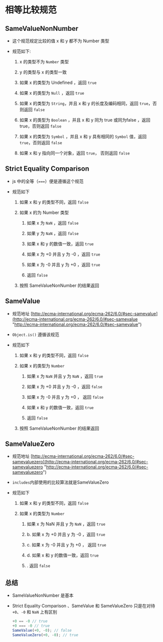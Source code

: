 # 相等比较规范

## SameValueNonNumber

+ 这个规范规定比较的值 x 和 y 都不为 Number 类型

+ 规范如下:

    1. x 的类型不为 `Number` 类型

    2. y 的类型与 x 的类型一致

    3. 如果 x 的类型为 Undefined ，返回 `true`

    4. 如果 x 的类型为 `Null` ，返回 `true`

    5. 如果 x 的类型为 `String`，并且 x 和 y 的长度及编码相同，返回 `true`，否则返回 `false`

    6. 如果 x 的类型为 `Boolean` ，并且 x 和 y 同为 true 或同为false ，返回 true，否则返回 `false`

    7. 如果 x 的类型为 `Symbol` ，并且 x 和 y 具有相同的 `Symbol` 值，返回 `true`，否则返回 `false`

    8. 如果 x 和 y 指向同一个对象，返回 `true`， 否则返回 `false`

## Strict Equality Comparison

+ js 中的全等（`===`）便是遵循这个规范

+ 规范如下

    1. 如果 x 和 y 的类型不同，返回 `false`

    2. 如果 x 的为 Number 类型

        1. 如果 x 为 `NaN` ，返回 `false`

        2. 如果 y 为 `NaN` ，返回 `false`

        3. 如果 x 和 y 的数值一致，返回 `true`

        4. 如果 x 为 +0 并且 y 为 -0 ，返回 `true`

        5. 如果 x 为 -0 并且 y 为 +0 ，返回 `true`

        6. 返回 `false`

    3. 按照 SameValueNonNumber 的结果返回

## SameValue

+ 规范地址  [http://ecma-international.org/ecma-262/6.0/#sec-samevalue](http://ecma-international.org/ecma-262/6.0/#sec-samevalue "http://ecma-international.org/ecma-262/6.0/#sec-samevalue")

+ `Object.is()` 遵循该规范

+ 规范如下

    1. 如果 x 和 y 的类型不同，返回 `false`

    2. 如果 x 的类型为 `Number`

        1. 如果 x 为 `NaN` 并且 y 为 `NaN` ，返回 `true`

        2. 如果 x 为 +0 并且 y 为 -0 ，返回 `false`

        3. 如果 x 为 -0 并且 y 为 +0 ， 返回 `false`

        4. 如果 x 和 y 的数值一致，返回 `true`

        5. 返回 `false`

    3. 按照 SameValueNonNumber 的结果返回

## SameValueZero

+ 规范地址 [http://ecma-international.org/ecma-262/6.0/#sec-samevaluezero](http://ecma-international.org/ecma-262/6.0/#sec-samevaluezero "http://ecma-international.org/ecma-262/6.0/#sec-samevaluezero")

+ `includes`内部使用的比较算法就是SameValueZero

+ 规范如下

    1. 如果 x 和 y 的类型不同，返回 `false`

    2. 如果 x 的类型为 `Number`

        1. 如果 x 为 NaN 并且 y 为 `NaN` ，返回 `true`

        2. b. 如果 x 为 +0 并且 y 为 -0 ，返回 `true`

        3. c. 如果 x 为 -0 并且 y 为 +0 ， 返回 `true`

        4. d. 如果 x 和 y 的数值一致，返回 `true`

        5. . 返回 `false`

## 总结

+ SameValueNonNumber 是基本

+ Strict Equality Comparison 、SameValue 和 SameValueZero 只是在对待 `+0`、`-0` 和 `NaN` 上有区别

    ```js
    +0 == -0 // true
    +0 === -0 // true
    SameValue(+0, -0); // false
    SameValueZero(+0, -0); // true
    ```
